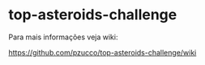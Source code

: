 # top-asteroids-challenge

Para mais informações veja wiki:

https://github.com/pzucco/top-asteroids-challenge/wiki
